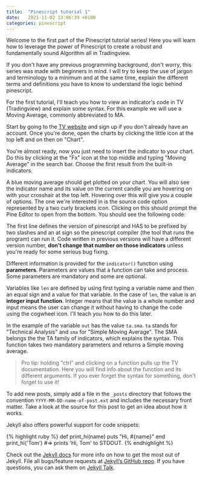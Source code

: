 ```yaml
---
title:  "Pinescript tutorial 1"
date:   2021-11-02 13:06:39 +0100
categories: pinescript
---
```

Welcome to the first part of the Pinescript tutorial series! Here you will learn how to leverage the power of Pinescript to create a robust and fundamentally sound Algorithm all in Tradingview.

If you don't have any previous programming background, don't worry, this series was made with beginners in mind. I will try to keep the use of jargon and terminology to a minimum and at the same time, explain the different terms and definitions you have to know to understand the logic behind pinescript.

For the first tutorial, I'll teach you how to view an indicator's code in TV (Tradingview) and explain some syntax. For this example we will use a Moving Average, commonly abbreviated to MA.

Start by going to the <a href="https://tradingview.com" target="_blank">TV website</a> and sign up if you don't already have an account. Once you're done, open the charts by clicking the little icon at the top left and on then on "Chart".

You're almost ready, now you just need to insert the indicator to your chart. Do this by clicking at the "Fx" icon at the top middle and typing "Moving Average" in the search bar. Choose the first result from the built-in indicators.

A blue moving average should get plotted on your chart. You will also see the indicator name and its value on the current candle you are hovering on with your crosshair at the top left. Hovering over this will give you a couple of options. The one we're interested in is the source code option represented by a two curly brackets icon. Clicking on this should prompt the Pine Editor to open from the bottom. You should see the following code:


The first line defines the version of pinescript and HAS to be prefixed by two slashes and an at sign so the pinescript compiler (the tool that runs the program) can run it. Code written in previous versions will have a different version number, __don't change that number on those indicators__ unless you're ready for some serious bug fixing.

Different information is provided for the `indicator()` function using __parameters__. Parameters are values that a function can take and process. Some parameters are mandatory and some are optional.

Variables like `len` are defined by using first typing a variable name and then an equal sign and a value for that variable. In the case of `len`, the value is an __integer input function__. Integer means that the value is a whole number and input means the user can change it without having to change the code using the cogwheel icon. I'll teach you how to do this later.  

In the example of the variable `out` has the value `ta.sma`. `ta` stands for "Technical Analysis" and `sma` for "Simple Moving Average". The SMA belongs the the TA family of indicators, which explains the syntax. This function takes two mandatory parameters and returns a Simple moving average. 

> Pro tip: holding "ctrl" and clicking on a function pulls up the TV documentation. Here you will find info about the function and its different arguments. If you ever forget the syntax for something, don't forget to use it!  






To add new posts, simply add a file in the `_posts` directory that follows the convention `YYYY-MM-DD-name-of-post.ext` and includes the necessary front matter. Take a look at the source for this post to get an idea about how it works.

Jekyll also offers powerful support for code snippets:

{% highlight ruby %}
def print_hi(name)
  puts "Hi, #{name}"
end
print_hi('Tom')
#=> prints 'Hi, Tom' to STDOUT.
{% endhighlight %}

Check out the [Jekyll docs][jekyll-docs] for more info on how to get the most out of Jekyll. File all bugs/feature requests at [Jekyll’s GitHub repo][jekyll-gh]. If you have questions, you can ask them on [Jekyll Talk][jekyll-talk].

[jekyll-docs]: https://jekyllrb.com/docs/home
[jekyll-gh]:   https://github.com/jekyll/jekyll
[jekyll-talk]: https://talk.jekyllrb.com/
